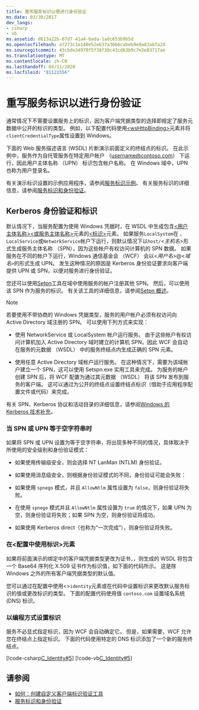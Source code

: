 ```yaml
---
title: 重写服务标识以便进行身份验证
ms.date: 03/30/2017
dev_langs:
- csharp
- vb
ms.assetid: d613a22b-07d7-41a4-bada-1adc653b9b5d
ms.openlocfilehash: e7273c1e140e52eb37a30b6cabeb9e9a83a6fa2d
ms.sourcegitcommit: 43cbde34970f5f38f30c43cd63b9c7e2e83717ae
ms.translationtype: MT
ms.contentlocale: zh-CN
ms.lasthandoff: 04/11/2020
ms.locfileid: "81121556"
---
```

# <a name="override-the-identity-of-a-service-for-authentication"></a>重写服务标识以进行身份验证

通常情况下不需要设置服务上的标识，因为客户端凭据类型的选择即规定了服务元数据中公开的标识的类型。 例如，以下配置代码使用[\<wsHttpBinding>](../../configure-apps/file-schema/wcf/wshttpbinding.md)元素并将`clientCredentialType`属性设置到 Windows。  

 下面的 Web 服务描述语言 (WSDL) 片断演示前面定义的终结点的标识。 在此示例中，服务作为自托管服务在特定用户帐户 （username@contoso.com） 下运行，因此用户主体名称 （UPN） 标识包含帐户名称。 在 Windows 域中，UPN 也称为用户登录名。  

 有关演示标识设置的示例应用程序，请参阅[服务标识示例](../samples/service-identity-sample.md)。 有关服务标识的详细信息，请参阅[服务标识和身份验证](../feature-details/service-identity-and-authentication.md)。  
  
## <a name="kerberos-authentication-and-identity"></a>Kerberos 身份验证和标识  
 默认情况下，当服务配置为使用 Windows 凭据时，在 WSDL 中生成包含[\<用户主体名称>](../../configure-apps/file-schema/wcf/userprincipalname.md)[\<或服务主体名称>](../../configure-apps/file-schema/wcf/serviceprincipalname.md)元素的[\<标识>](../../configure-apps/file-schema/wcf/identity.md)元素。 如果服务`LocalSystem`在 、`LocalService`或`NetworkService`帐户下运行，则默认情况下以`host/`\<*主机名*>形式生成服务主体名称 （SPN），因为这些帐户有权访问计算机的 SPN 数据。 如果服务在不同的帐户下运行，Windows 通信基金会 （WCF） 会以\<*用户名*>@<*域名*`>`的形式生成 UPN。 发生这种情况的原因是 Kerberos 身份验证要求向客户端提供 UPN 或 SPN，以便对服务进行身份验证。  
  
 您还可以使用[Setpn](https://docs.microsoft.com/previous-versions/windows/it-pro/windows-server-2008-R2-and-2008/cc731241(v=ws.10)?redirectedfrom=MSDN)工具在域中使用服务的帐户注册其他 SPN。 然后，可以使用该 SPN 作为服务的标识。 有关该工具的详细信息，请参阅[Setpn 概述](https://docs.microsoft.com/previous-versions/windows/it-pro/windows-server-2003/cc773257(v=ws.10))。  
  
> [!NOTE]
> 若要使用不带协商的 Windows 凭据类型，服务的用户帐户必须有权访问向 Active Directory 域注册的 SPN。 可以使用下列方式来实现：  
  
- 使用 NetworkService 或 LocalSystem 帐户运行服务。 由于这些帐户有权访问计算机加入 Active Directory 域时建立的计算机 SPN，因此 WCF 会自动在服务的元数据 （WSDL） 中的服务终结点内生成正确的 SPN 元素。  
  
- 使用任意 Active Directory 域帐户运行服务。 在这种情况下，需要为该域帐户建立一个 SPN，这可以使用 Setspn.exe 实用工具来完成。 为服务的帐户创建 SPN 后，将 WCF 配置为通过其元数据 （WSDL） 将该 SPN 发布到服务的客户端。 这可以通过为公开的终结点设置终结点标识（借助于应用程序配置文件或代码）来完成。  
  
 有关 SPN、Kerberos 协议和活动目录的详细信息，请参阅[Windows 的 Kerberos 技术补充](https://docs.microsoft.com/previous-versions/msp-n-p/ff649429(v=pandp.10))。  
  
### <a name="when-spn-or-upn-equals-the-empty-string"></a>当 SPN 或 UPN 等于空字符串时  
 如果将 SPN 或 UPN 设置为等于空字符串，将出现多种不同的情况，具体取决于所使用的安全级别和身份验证模式：  
  
- 如果使用传输级安全，则会选择 NT LanMan (NTLM) 身份验证。  
  
- 如果使用消息级安全，则根据身份验证模式的不同，身份验证可能会失败：  
  
- 如果使用 `spnego` 模式，并且 `AllowNtlm` 属性设置为 `false`，则身份验证将失败。  
  
- 在使用 `spnego` 模式并且 `AllowNtlm` 属性设置为 `true` 的情况下，如果 UPN 为空，则身份验证将失败；如果 SPN 为空，则身份验证将成功。  
  
- 如果使用 Kerberos direct（也称为“一次完成”），则身份验证将失败。  
  
### <a name="using-the-identity-element-in-configuration"></a>在\<配置中使用标识>元素  
 如果将前面演示的绑定中的客户端凭据类型更改为证书`,`，则生成的 WSDL 将包含一个 Base64 序列化 X.509 证书作为标识值，如下面的代码所示。 这是除 Windows 之外的所有客户端凭据类型的默认值。  

 您可以通过在配置中使用<>`identity`元素或在代码中设置标识来更改默认服务标识的值或更改标识的类型。 下面的配置代码使用值 `contoso.com` 设置域名系统 (DNS) 标识。  

### <a name="setting-identity-programmatically"></a>以编程方式设置标识  
 服务不必显式指定标识，因为 WCF 会自动确定它。 但是，如果需要，WCF 允许您在终结点上指定标识。 下面的代码使用特定的 DNS 标识添加了一个新的服务终结点。  
  
 [!code-csharp[C_Identity#5](../../../../samples/snippets/csharp/VS_Snippets_CFX/c_identity/cs/source.cs#5)]
 [!code-vb[C_Identity#5](../../../../samples/snippets/visualbasic/VS_Snippets_CFX/c_identity/vb/source.vb#5)]  
  
## <a name="see-also"></a>请参阅

- [如何：创建自定义客户端标识验证工具](how-to-create-a-custom-client-identity-verifier.md)
- [服务标识和身份验证](../feature-details/service-identity-and-authentication.md)
